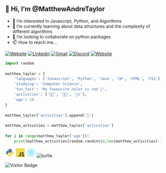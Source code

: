 ## 👋 Hi, I’m @MatthewAndreTaylor
- 👀 I’m interested in Javascript, Python, and Algorithms
- 🌱 I’m currently learning about data structures and the complexity of different algorithms
- 💞️ I’m looking to collaborate on python packages
- 📫 How to reach me...

 [![Website](https://img.shields.io/badge/Website-matthewtaylor.netlify.app-informational?style=flat-square&color=8B89CC&logo=Google-Chrome&logoColor=white)](https://matthewtaylor.netlify.app)
 [![Linkedin](https://img.shields.io/badge/Linkedin-Matthew_Taylor-informational?style=flat-square&color=blue&logo=linkedin&logoColor=white)](https://www.linkedin.com/in/matthew-taylor-93b113260)
[![Gmail](https://img.shields.io/badge/Gmail-matthew.andre.taylor@gmail.com-informational?style=flat-square&color=D14836&logo=gmail&logoColor=white)](https://gmail.com)
 [![Discord](https://img.shields.io/badge/Discord-matt_t-informational?style=flat-square&color=7289DA&logo=discord&logoColor=white)](https://discord.com/users/318497127238074379)
  [![Website](https://img.shields.io/badge/Flask-matthewtaylor.pythonanywhere.com-informational?style=flat-square&color=E23237&logo=flask&logoColor=white)](https://matthewtaylor.pythonanywhere.com)

```python
import random

matthew_taylor = {
    'languages': ['Javascript', 'Python', 'Java', 'C#', 'HTML', 'CSS'],
    'studying': 'Computer Science',
    'fun_fact': 'My favourite color is red 🍎',
    'activities': ['👨‍💻', '👨‍🔬', '🏊‍♂️'],
    'age': 19
}

matthew_taylor['activities'].append('🏓')

matthew_activities = matthew_taylor['activities']

for i in range(matthew_taylor['age']):
    print(matthew_activities[random.randint(0,len(matthew_activities)-1)])

```

<code><img height="30" alt="python" src="https://raw.githubusercontent.com/devicons/devicon/master/icons/python/python-original.svg"></code>
<code><img height="30" alt="javascript" src="https://raw.githubusercontent.com/devicons/devicon/master/icons/javascript/javascript-original.svg"></code>
<code><img height="30" alt="react" src="https://raw.githubusercontent.com/devicons/devicon/master/icons/react/react-original.svg"></code>
<img height="40" alt="turtle" src="https://i.pinimg.com/originals/49/2a/36/492a36494fc89228bf30580f2387ff86.gif"></img>

![Visitor Badge](https://visitor-badge.laobi.icu/badge?page_id=MatthewAndreTaylor.MatthewAndreTaylor)

<!---MatthewAndreTaylor/MatthewAndreTaylor is a ✨ special ✨ repository because its `README.md` (this file) appears on your GitHub profile.
You can click the Preview link to take a look at your changes.--->
